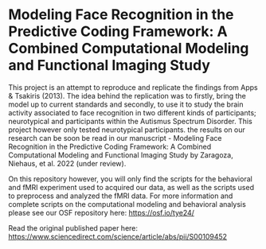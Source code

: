 # Modeling Face Recognition in the Predictive Coding Framework: A Combined Computational Modeling and Functional Imaging Study 
This project is an attempt to reproduce and replicate the findings from Apps & Tsakiris (2013). The idea behind the replication was to firstly, bring the model up to current standards and secondly, to use it to study the brain activity associated to face recognition in two different kinds of participants; neurotypical and participants within the Autismus Spectrum Disorder. This project however only tested neurotypical participants.
the results on our research can be soon be read in our manuscript - Modeling Face Recognition in the Predictive Coding Framework: A Combined Computational Modeling and Functional Imaging Study by Zaragoza, Niehaus, et al. 2022 (under review). 

On this repository however, you will only find the scripts for the behavioral and fMRI experiment used to acquired our data, as well as the scripts used to preprocess and analyzed the fMRI data. For more information and complete scripts on the computational modeling and behavioral analysis please see our OSF repository here: https://osf.io/tye24/

Read the original published paper here: https://www.sciencedirect.com/science/article/abs/pii/S00109452 
